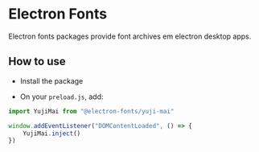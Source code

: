 # Electron Fonts

Electron fonts packages provide font archives em electron desktop apps.

## How to use

* Install the package

* On your `preload.js`, add:

```ts
import YujiMai from "@electron-fonts/yuji-mai"

window.addEventListener("DOMContentLoaded", () => {
    YujiMai.inject()
})
```